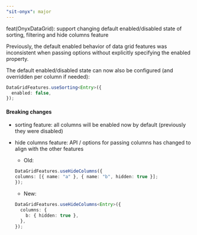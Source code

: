 ```yaml
---
"sit-onyx": major
---
```


feat(OnyxDataGrid): support changing default enabled/disabled state of sorting, filtering and hide columns feature

Previously, the default enabled behavior of data grid features was inconsistent when passing options without explicitly specifying the enabled property.

The default enabled/disabled state can now also be configured (and overridden per column if needed):

```ts
DataGridFeatures.useSorting<Entry>({
  enabled: false,
});
```

#### Breaking changes

- sorting feature: all columns will be enabled now by default (previously they were disabled)
- hide columns feature: API / options for passing columns has changed to align with the other features

  - Old:

  ```ts
  DataGridFeatures.useHideColumns({
  columns: [{ name: "a" }, { name: "b", hidden: true }];
  });
  ```

  - New:

  ```ts
  DataGridFeatures.useHideColumns<Entry>({
    columns: {
      b: { hidden: true },
    },
  });
  ```
